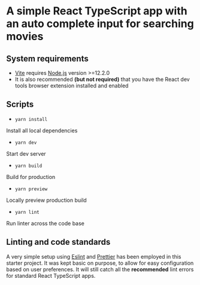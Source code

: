# A simple React TypeScript app with an auto complete input for searching movies

## System requirements

- [Vite](https://vitejs.dev/) requires [Node.js](https://nodejs.org/en/) version >=12.2.0
- It is also recommended **(but not required)** that you have the React dev tools browser extension installed and enabled

## Scripts

- `yarn install`

Install all local dependencies

- `yarn dev`

Start dev server

- `yarn build`

Build for production

- `yarn preview`

Locally preview production build

- `yarn lint`

Run linter across the code base

## Linting and code standards

A very simple setup using [Eslint](https://eslint.org/) and [Prettier](https://prettier.io/) has been employed in this starter project. It was kept basic on purpose, to allow for easy configuration based on user preferences. It will still catch all the **recommended** lint errors for standard React TypeScript apps.
